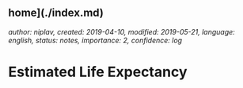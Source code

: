home](./index.md)
------------------

*author: niplav, created: 2019-04-10, modified: 2019-05-21, language: english, status: notes, importance: 2, confidence: log*

Estimated Life Expectancy
=========================

